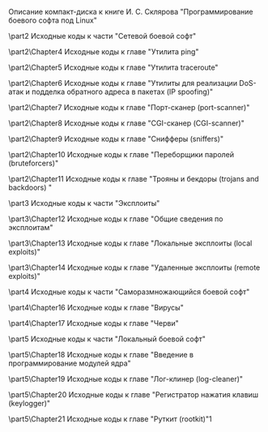 Описание компакт-диска к книге И. С. Склярова "Программирование боевого софта под Linux"

\part2
Исходные коды к части "Сетевой боевой софт"

\part2\Chapter4
Исходные коды к главе "Утилита ping"

\part2\Chapter5
Исходные коды к главе "Утилита traceroute"

\part2\Chapter6
Исходные коды к главе "Утилиты для реализации 
DoS-атак и подделка обратного адреса в пакетах 
(IP spoofing)"

\part2\Chapter7
Исходные коды к главе "Порт-сканер (port-scanner)"

\part2\Chapter8
Исходные коды к главе "CGI-сканер (CGI-scanner)"

\part2\Chapter9
Исходные коды к главе "Снифферы (sniffers)"

\part2\Chapter10
Исходные коды к главе "Переборщики паролей (bruteforcers)"

\part2\Chapter11
Исходные коды к главе "Трояны и бекдоры (trojans and backdoors) "

\part3
Исходные коды к части "Эксплоиты"

\part3\Chapter12
Исходные коды к главе "Общие сведения по эксплоитам"

\part3\Chapter13
Исходные коды к главе "Локальные эксплоиты (local exploits)"

\part3\Chapter14
Исходные коды к главе "Удаленные эксплоиты (remote exploits)"

\part4
Исходные коды к части "Саморазмножающийся боевой софт"

\part4\Chapter16
Исходные коды к главе "Вирусы"

\part4\Chapter17
Исходные коды к главе "Черви"

\part5
Исходные коды к части "Локальный боевой софт"

\part5\Chapter18
Исходные коды к главе "Введение в программирование модулей ядра"

\part5\Chapter19
Исходные коды к главе "Лог-клинер (log-cleaner)"

\part5\Chapter20
Исходные коды к главе "Регистратор нажатия клавиш (keylogger)"

\part5\Chapter21
Исходные коды к главе "Руткит (rootkit)"1

